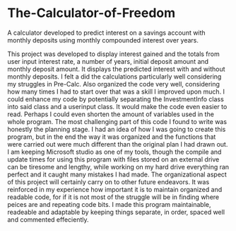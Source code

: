 # The-Calculator-of-Freedom
A calculator developed to predict interest on a savings account with monthly deposits using monthly compounded interest over years.

This project was developed to display interest gained and the totals from user input interest rate, a number of years, initial deposit amount and monthly deposit amount.  It displays the predicted interest with and without monthly deposits.
I felt a did the calculations particularly well considering my struggles in Pre-Calc.  Also organized the code very well, considering how many times I had to start over that was a skill I improved upon much.
I could enhance my code by potentially separating the InvestmentInfo class into said class and a userinput class.  It would make the code even easier to read.  Perhaps I could even shorten the amount of variables used in the whole program.
The most challenging part of this code I found to write was honestly the planning stage.  I had an idea of how I was going to create this program, but in the end the way it was organized and the functions that were carried out were much different than the original plan I had drawn out.  I am keeping Microsoft studio as one of my tools, though the compile and update times for using this program with files stored on an external drive can be tiresome and lengthy, while working on my hard drive everything ran perfect and it caught many mistakes I had made.
The organizational aspect of this project will certainly carry on to other future endeavors.  It was reinforced in my experience how important it is to maintain organized and readable code, for if it is not most of the struggle will be in finding where peices are and repeating code bits.
I made this program maintainable, readeable and adaptable by keeping things separate, in order, spaced well and commented effeciently.
